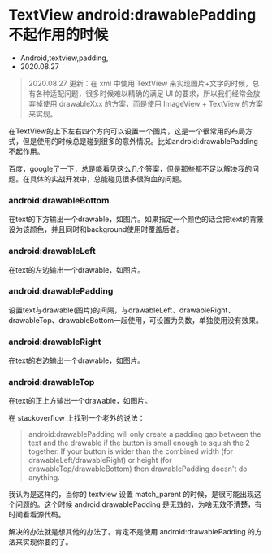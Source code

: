 # TextView android:drawablePadding 不起作用的时候
- Android,textview,padding,
- 2020.08.27

> 2020.08.27 更新：在 xml 中使用 TextView 来实现图片+文字的时候，总有各种适配问题，很多时候难以精确的满足 UI 的要求，所以我们经常会放弃掉使用 drawableXxx 的方案，而是使用 ImageView + TextView 的方案来实现。


在TextView的上下左右四个方向可以设置一个图片，这是一个很常用的布局方式，但是使用的时候总是碰到很多的意外情况。比如android:drawablePadding不起作用。

百度，google了一下，总是能看见这么几个答案，但是那些都不足以解决我的问题。在具体的实战开发中，总能碰见很多很狗血的问题。

### android:drawableBottom
在text的下方输出一个drawable，如图片。如果指定一个颜色的话会把text的背景设为该颜色，并且同时和background使用时覆盖后者。

### android:drawableLeft
在text的左边输出一个drawable，如图片。

### android:drawablePadding
设置text与drawable(图片)的间隔，与drawableLeft、drawableRight、drawableTop、drawableBottom一起使用，可设置为负数，单独使用没有效果。

### android:drawableRight
在text的右边输出一个drawable，如图片。

### android:drawableTop
在text的正上方输出一个drawable，如图片。

在 stackoverflow 上找到一个老外的说法：

> android:drawablePadding will only create a padding gap between the text and the drawable if the button is small enough to squish the 2 together. If your button is wider than the combined width (for drawableLeft/drawableRight) or height (for drawableTop/drawableBottom) then drawablePadding doesn't do anything.

我认为是这样的，当你的 textview 设置 match_parent 的时候，是很可能出现这个问题的。这个时候 android:drawablePadding 是无效的，为啥无效不清楚，有时间看看源代码。

解决的办法就是想其他的办法了。肯定不是使用 android:drawablePadding 的方法来实现你要的了。
